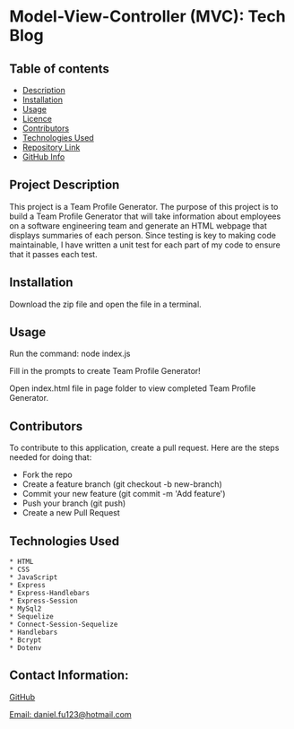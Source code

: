 # Model-View-Controller (MVC): Tech Blog

  ## Table of contents
  - [Description](#Description)
  - [Installation](#Installation)
  - [Usage](#Usage)
  - [Licence](#Licence)
  - [Contributors](#Contributors)
  - [Technologies Used](#Technologies)
  - [Repository Link](#Repository)
  - [GitHub Info](#GitHub) 

  ## Project Description

  This project is a Team Profile Generator. The purpose of this project is to build a Team Profile Generator that will take information about employees on a software engineering team and
  generate an HTML webpage that displays summaries of each person. Since testing is key to making code maintainable, I have written a unit test for each part of my code to ensure that it passes each test.

  ## Installation 

Download the zip file and open the file in a terminal. 
  
  ## Usage

Run the command: node index.js

Fill in the prompts to create Team Profile Generator!

Open index.html file in page folder to view completed Team Profile Generator.

  ## Contributors

  To contribute to this application, create a pull request.
  Here are the steps needed for doing that:
  - Fork the repo
  - Create a feature branch (git checkout -b new-branch)
  - Commit your new feature (git commit -m 'Add feature')
  - Push your branch (git push)
  - Create a new Pull Request

  ## Technologies Used
    * HTML
    * CSS
    * JavaScript
    * Express
    * Express-Handlebars
    * Express-Session
    * MySql2
    * Sequelize
    * Connect-Session-Sequelize
    * Handlebars
    * Bcrypt
    * Dotenv

  ## Contact Information:
  [GitHub](https://github.com/danielfu13)

  [Email: daniel.fu123@hotmail.com](mailto:daniel.fu123@hotmail.com)